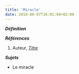 ```yaml
---
title: 'Miracle'
date: 2018-06-07T16:01:04+02:00
---
```


***Définition*** 

>

***Références***

1. Auteur, <u>*Titre*</u>

***Sujets***

- Le miracle
